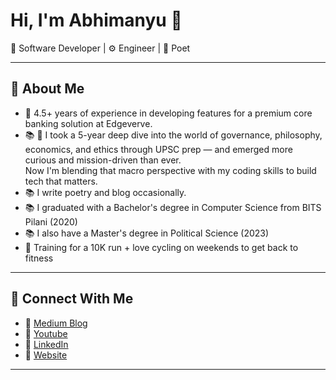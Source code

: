 # Hi, I'm Abhimanyu 👋

🚀 Software Developer | ⚙️ Engineer | 📜 Poet 

---

## 🌟 About Me

- 🔧 4.5+ years of experience in developing features for a premium core banking solution at Edgeverve.
- 📚 🧭 I took a 5-year deep dive into the world of governance, philosophy, economics, and ethics through UPSC prep — and emerged more curious and mission-driven than ever.  
Now I'm blending that macro perspective with my coding skills to build tech that matters.
- 📚 I write poetry and blog occasionally.
- 📚 I graduated with a Bachelor's degree in Computer Science from BITS Pilani (2020)
- 📚 I also have a Master's degree in Political Science (2023) 
- 🚴 Training for a 10K run + love cycling on weekends to get back to fitness

---

## 🔗 Connect With Me

- 📝 [Medium Blog](https://abhimanyu-bitsp.medium.com/)
- 🔗 [Youtube](https://www.youtube.com/@AbhiDevManyu)
- 💼 [LinkedIn](https://www.linkedin.com/in/abhimanyu-bitsp)
- 📂 [Website](https://abhimanyubitsp.in/)

---
